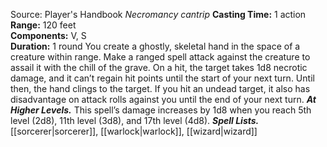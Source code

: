 Source: Player's Handbook
*Necromancy cantrip*
**Casting Time:** 1 action  
**Range:** 120 feet  
**Components:** V, S  
**Duration:** 1 round
You create a ghostly, skeletal hand in the space of a creature within range. Make a ranged spell attack against the creature to assail it with the chill of the grave. On a hit, the target takes 1d8 necrotic damage, and it can’t regain hit points until the start of your next turn. Until then, the hand clings to the target. If you hit an undead target, it also has disadvantage on attack rolls against you until the end of your next turn.
***At Higher Levels.*** This spell’s damage increases by 1d8 when you reach 5th level (2d8), 11th level (3d8), and 17th level (4d8).
***Spell Lists.*** [[sorcerer|sorcerer]], [[warlock|warlock]], [[wizard|wizard]]